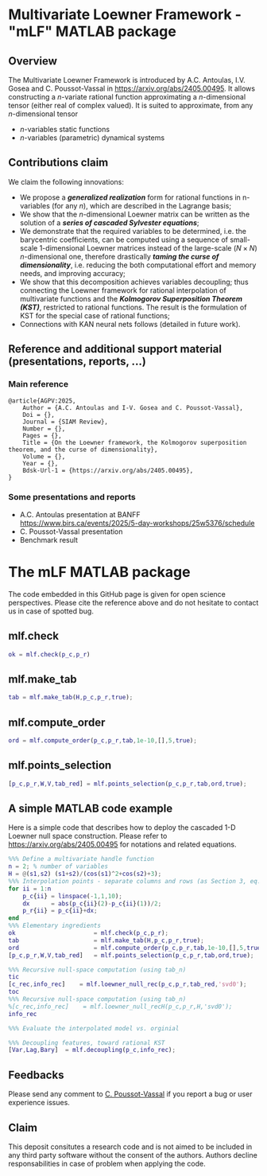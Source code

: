 # Multivariate Loewner Framework - "mLF" MATLAB package 

## Overview

The Multivariate Loewner Framework is introduced  by A.C. Antoulas, I.V. Gosea and C. Poussot-Vassal in https://arxiv.org/abs/2405.00495. It allows constructing a $n$-variate rational function approximating a $n$-dimensional tensor (either real of complex valued). It is suited to approximate, from any $n$-dimensional tensor 
- $n$-variables static functions
- $n$-variables (parametric) dynamical systems

## Contributions claim

We claim the following innovations:

- We propose a ***generalized realization*** form for rational functions in n-variables (for any $n$), which are described in the Lagrange basis;
- We show that the $n$-dimensional Loewner matrix can be written as the solution of a ***series of cascaded Sylvester equations***;
- We demonstrate that the required variables to be determined, i.e. the barycentric coefficients, can be computed using a sequence of small-scale 1-dimensional Loewner matrices instead of the large-scale ($N\times N$) $n$-dimensional one, therefore drastically ***taming the curse of dimensionality***, i.e. reducing the both computational effort and memory needs, and improving accuracy;
- We show that this decomposition achieves variables decoupling; thus connecting the Loewner framework for rational interpolation of multivariate functions and the ***Kolmogorov Superposition Theorem (KST)***, restricted to rational functions. The result is the formulation of KST for the special case of rational functions;
- Connections with KAN neural nets follows (detailed in future work).

## Reference and additional support material (presentations, reports, ...)

### Main reference

```
@article{AGPV:2025,
	Author = {A.C. Antoulas and I-V. Gosea and C. Poussot-Vassal},
	Doi = {},
	Journal = {SIAM Review},
	Number = {},
	Pages = {},
	Title = {On the Loewner framework, the Kolmogorov superposition theorem, and the curse of dimensionality},
	Volume = {},
	Year = {},
	Bdsk-Url-1 = {https://arxiv.org/abs/2405.00495},
}
```

### Some presentations and reports

- A.C. Antoulas presentation at BANFF https://www.birs.ca/events/2025/5-day-workshops/25w5376/schedule
- C. Poussot-Vassal presentation 
- Benchmark result 


# The mLF MATLAB package

The code embedded in this GitHub page is given for open science perspectives. Please cite the reference above and do not hesitate to contact us in case of spotted bug.

## mlf.check

```Matlab
ok = mlf.check(p_c,p_r)
```

## mlf.make_tab

```Matlab
tab = mlf.make_tab(H,p_c,p_r,true);
```

## mlf.compute_order

```Matlab
ord = mlf.compute_order(p_c,p_r,tab,1e-10,[],5,true);
```
## mlf.points_selection

```Matlab
[p_c,p_r,W,V,tab_red] = mlf.points_selection(p_c,p_r,tab,ord,true);
```

## A simple MATLAB code example

Here is a simple code that describes how to deploy the cascaded 1-D Loewner null space construction.
Please refer to https://arxiv.org/abs/2405.00495  for notations and related equations.

```Matlab
%%% Define a multivariate handle function 
n = 2; % number of variables
H = @(s1,s2) (s1+s2)/(cos(s1)^2+cos(s2)+3);
%%% Interpolation points - separate columns and rows (as Section 3, eq. 13-15)
for ii = 1:n
    p_c{ii} = linspace(-1,1,10);
    dx      = abs(p_c{ii}(2)-p_c{ii}(1))/2;
    p_r{ii} = p_c{ii}+dx;
end
%%% Elementary ingredients
ok                      = mlf.check(p_c,p_r);
tab                     = mlf.make_tab(H,p_c,p_r,true);
ord                     = mlf.compute_order(p_c,p_r,tab,1e-10,[],5,true);
[p_c,p_r,W,V,tab_red]   = mlf.points_selection(p_c,p_r,tab,ord,true);

%%% Recursive null-space computation (using tab_n)
tic
[c_rec,info_rec]    = mlf.loewner_null_rec(p_c,p_r,tab_red,'svd0');
toc
%%% Recursive null-space computation (using tab_n)
%[c_rec,info_rec]    = mlf.loewner_null_recH(p_c,p_r,H,'svd0');
info_rec

%%% Evaluate the interpolated model vs. orginial

%%% Decoupling features, toward rational KST
[Var,Lag,Bary]  = mlf.decoupling(p_c,info_rec);

```

## Feedbacks

Please send any comment to [C. Poussot-Vassal](charles.poussot-vassal@onera.fr) if you report a bug or user experience issues.

## Claim

This deposit consitutes a research code and is not aimed to be included in any third party software without the consent of the authors. Authors decline responsabilities in case of problem when applying the code.

